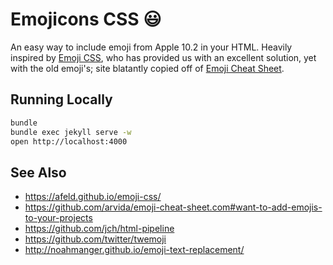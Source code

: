 # Emojicons CSS :smiley:

An easy way to include emoji from Apple 10.2 in your HTML. Heavily inspired by [Emoji CSS](https://afeld.github.io/emoji-css/), who has provided us with an excellent solution, yet with the old emoji's; site blatantly copied off of [Emoji Cheat Sheet](http://www.emoji-cheat-sheet.com/).

## Running Locally

```bash
bundle
bundle exec jekyll serve -w
open http://localhost:4000
```

## See Also

* https://afeld.github.io/emoji-css/
* https://github.com/arvida/emoji-cheat-sheet.com#want-to-add-emojis-to-your-projects
* https://github.com/jch/html-pipeline
* https://github.com/twitter/twemoji
* http://noahmanger.github.io/emoji-text-replacement/
